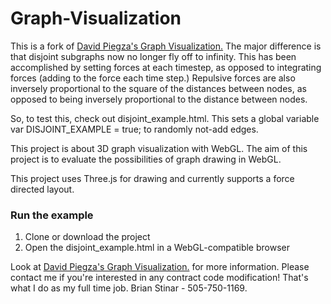 Graph-Visualization
===================

This is a fork of [David Piegza's Graph Visualization.](https://github.com/davidpiegza/Graph-Visualization/blob/master/Graph.js) 
The major difference is that disjoint subgraphs now no longer fly off to infinity. This has been accomplished by setting forces at
each timestep, as opposed to integrating forces (adding to the force each time step.) Repulsive forces are also inversely proportional to 
the square of the distances between nodes, as opposed to being inversely proportional to the distance between nodes.

So, to test this, check out disjoint_example.html. This sets a global variable var DISJOINT_EXAMPLE = true; to randomly not-add edges.

This project is about 3D graph visualization with WebGL. The aim of this project is to evaluate the possibilities of graph drawing in WebGL.

This project uses Three.js for drawing and currently supports a force directed layout.


### Run the example ###

1. Clone or download the project
2. Open the disjoint_example.html in a WebGL-compatible browser

Look at [David Piegza's Graph Visualization.](https://github.com/davidpiegza/Graph-Visualization/blob/master/Graph.js) for more information. 
Please contact me if you're interested in any contract code modification! That's what I do as my full time job. Brian Stinar - 505-750-1169.